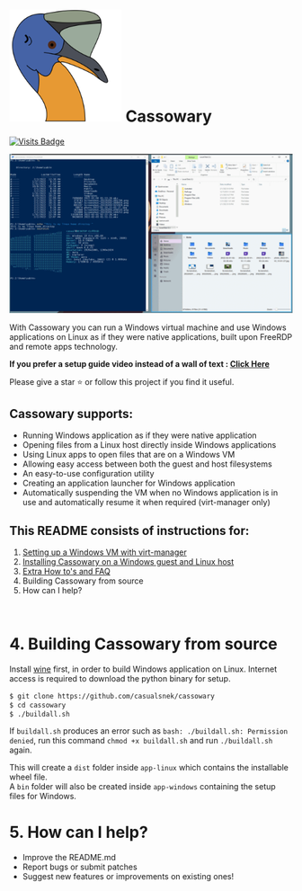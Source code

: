 # <img src="app-linux/src/cassowary/gui/extrares/cassowary.svg" alt="Logo" width="200"/>  Cassowary 

[![Visits Badge](https://badges.pufler.dev/visits/casualsnek/cassowary)](https://github.com/casualsnek)

![App Demo GIF](docs/img/app-preview.gif)

With Cassowary you can run a Windows virtual machine and use Windows applications on Linux as if they were native applications, built upon FreeRDP and remote apps technology.

**If you prefer a setup guide video instead of a wall of text :  [Click Here](https://www.youtube.com/watch?v=ftq-c_VgmK0)**

Please give a star ⭐ or follow this project if you find it useful.

## Cassowary supports:
 - Running Windows application as if they were native application
 - Opening files from a Linux host directly inside Windows applications
 - Using Linux apps to open files that are on a Windows VM
 - Allowing easy access between both the guest and host filesystems
 - An easy-to-use configuration utility
 - Creating an application launcher for Windows application
 - Automatically suspending the VM when no Windows application is in use and automatically resume it when required (virt-manager only)

## This README consists of instructions for:
1. [Setting up a Windows VM with virt-manager](docs/1-virt-manager.md)
2. [Installing Cassowary on a Windows guest and Linux host](docs/2-cassowary-install.md)
3. [Extra How to's and FAQ](docs/3-faq.md)
4. Building Cassowary from source
5. How can I help?

<br>


# 4. Building Cassowary from source
Install [wine](https://wiki.winehq.org/Download) first, in order to build Windows application on Linux. Internet access is required to download the python binary for setup. 

```
$ git clone https://github.com/casualsnek/cassowary
$ cd cassowary
$ ./buildall.sh
```
If `buildall.sh` produces an error such as `bash: ./buildall.sh: Permission denied`, run this command `chmod +x buildall.sh` and run `./buildall.sh` again.

This will create a `dist` folder inside `app-linux` which contains the installable wheel file.  
A `bin` folder will also be created inside `app-windows` containing the setup files for Windows.

# 5. How can I help?
- Improve the README.md
- Report bugs or submit patches
- Suggest new features or improvements on existing ones!
